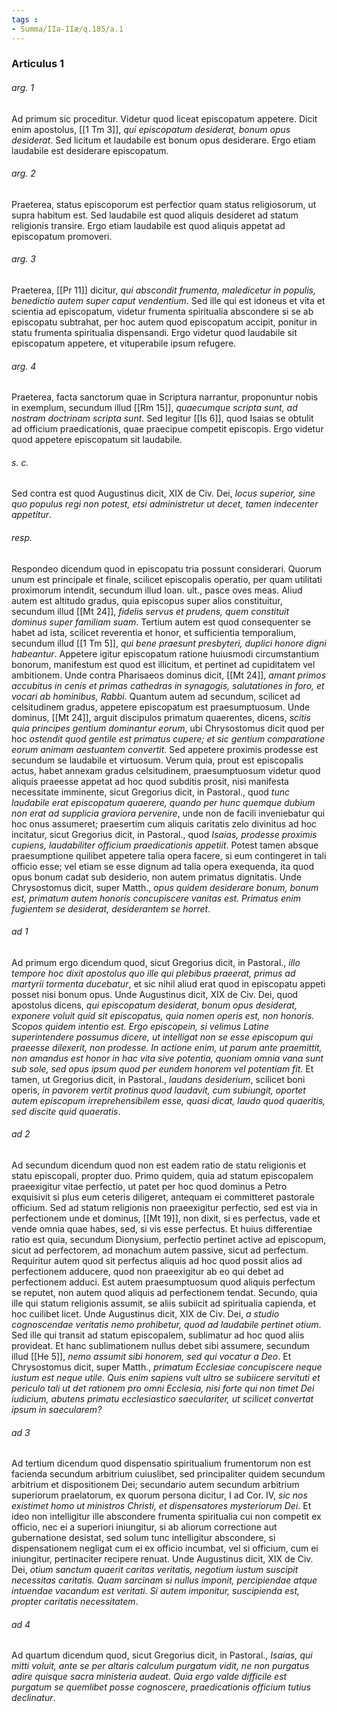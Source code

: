 ```yaml
---
tags : 
- Summa/IIa-IIæ/q.185/a.1
---
```


### Articulus 1

###### arg. 1
Ad primum sic proceditur. Videtur quod liceat episcopatum appetere. Dicit enim apostolus, [[1 Tm 3]], *qui episcopatum desiderat, bonum opus desiderat*. Sed licitum et laudabile est bonum opus desiderare. Ergo etiam laudabile est desiderare episcopatum.

###### arg. 2
Praeterea, status episcoporum est perfectior quam status religiosorum, ut supra habitum est. Sed laudabile est quod aliquis desideret ad statum religionis transire. Ergo etiam laudabile est quod aliquis appetat ad episcopatum promoveri.

###### arg. 3
Praeterea, [[Pr 11]] dicitur, *qui abscondit frumenta, maledicetur in populis, benedictio autem super caput vendentium*. Sed ille qui est idoneus et vita et scientia ad episcopatum, videtur frumenta spiritualia abscondere si se ab episcopatu subtrahat, per hoc autem quod episcopatum accipit, ponitur in statu frumenta spiritualia dispensandi. Ergo videtur quod laudabile sit episcopatum appetere, et vituperabile ipsum refugere.

###### arg. 4
Praeterea, facta sanctorum quae in Scriptura narrantur, proponuntur nobis in exemplum, secundum illud [[Rm 15]], *quaecumque scripta sunt, ad nostram doctrinam scripta sunt*. Sed legitur [[Is 6]], quod Isaias se obtulit ad officium praedicationis, quae praecipue competit episcopis. Ergo videtur quod appetere episcopatum sit laudabile.

###### s. c.
Sed contra est quod Augustinus dicit, XIX de Civ. Dei, *locus superior, sine quo populus regi non potest, etsi administretur ut decet, tamen indecenter appetitur*.

###### resp.
Respondeo dicendum quod in episcopatu tria possunt considerari. Quorum unum est principale et finale, scilicet episcopalis operatio, per quam utilitati proximorum intendit, secundum illud Ioan. ult., pasce oves meas. Aliud autem est altitudo gradus, quia episcopus super alios constituitur, secundum illud [[Mt 24]], *fidelis servus et prudens, quem constituit dominus super familiam suam*. Tertium autem est quod consequenter se habet ad ista, scilicet reverentia et honor, et sufficientia temporalium, secundum illud [[1 Tm 5]], *qui bene praesunt presbyteri, duplici honore digni habeantur*. Appetere igitur episcopatum ratione huiusmodi circumstantium bonorum, manifestum est quod est illicitum, et pertinet ad cupiditatem vel ambitionem. Unde contra Pharisaeos dominus dicit, [[Mt 24]], *amant primos accubitus in cenis et primas cathedras in synagogis, salutationes in foro, et vocari ab hominibus, Rabbi*. Quantum autem ad secundum, scilicet ad celsitudinem gradus, appetere episcopatum est praesumptuosum. Unde dominus, [[Mt 24]], arguit discipulos primatum quaerentes, dicens, *scitis quia principes gentium dominantur eorum*, ubi Chrysostomus dicit quod per hoc *ostendit quod gentile est primatus cupere; et sic gentium comparatione eorum animam aestuantem convertit*. Sed appetere proximis prodesse est secundum se laudabile et virtuosum. Verum quia, prout est episcopalis actus, habet annexam gradus celsitudinem, praesumptuosum videtur quod aliquis praeesse appetat ad hoc quod subditis prosit, nisi manifesta necessitate imminente, sicut Gregorius dicit, in Pastoral., quod *tunc laudabile erat episcopatum quaerere, quando per hunc quemque dubium non erat ad supplicia graviora pervenire*, unde non de facili inveniebatur qui hoc onus assumeret; praesertim cum aliquis caritatis zelo divinitus ad hoc incitatur, sicut Gregorius dicit, in Pastoral., quod *Isaias, prodesse proximis cupiens, laudabiliter officium praedicationis appetiit*. Potest tamen absque praesumptione quilibet appetere talia opera facere, si eum contingeret in tali officio esse; vel etiam se esse dignum ad talia opera exequenda, ita quod opus bonum cadat sub desiderio, non autem primatus dignitatis. Unde Chrysostomus dicit, super Matth., *opus quidem desiderare bonum, bonum est, primatum autem honoris concupiscere vanitas est. Primatus enim fugientem se desiderat, desiderantem se horret*.

###### ad 1
Ad primum ergo dicendum quod, sicut Gregorius dicit, in Pastoral., *illo tempore hoc dixit apostolus quo ille qui plebibus praeerat, primus ad martyrii tormenta ducebatur*, et sic nihil aliud erat quod in episcopatu appeti posset nisi bonum opus. Unde Augustinus dicit, XIX de Civ. Dei, quod apostolus dicens, *qui episcopatum desiderat, bonum opus desiderat, exponere voluit quid sit episcopatus, quia nomen operis est, non honoris. Scopos quidem intentio est. Ergo episcopein, si velimus Latine superintendere possumus dicere, ut intelligat non se esse episcopum qui praeesse dilexerit, non prodesse. In actione enim, ut parum ante praemittit, non amandus est honor in hac vita sive potentia, quoniam omnia vana sunt sub sole, sed opus ipsum quod per eundem honorem vel potentiam fit*. Et tamen, ut Gregorius dicit, in Pastoral., *laudans desiderium*, scilicet boni operis, *in pavorem vertit protinus quod laudavit, cum subiungit, oportet autem episcopum irreprehensibilem esse, quasi dicat, laudo quod quaeritis, sed discite quid quaeratis*.

###### ad 2
Ad secundum dicendum quod non est eadem ratio de statu religionis et statu episcopali, propter duo. Primo quidem, quia ad statum episcopalem praeexigitur vitae perfectio, ut patet per hoc quod dominus a Petro exquisivit si plus eum ceteris diligeret, antequam ei committeret pastorale officium. Sed ad statum religionis non praeexigitur perfectio, sed est via in perfectionem unde et dominus, [[Mt 19]], non dixit, si es perfectus, vade et vende omnia quae habes, sed, si vis esse perfectus. Et huius differentiae ratio est quia, secundum Dionysium, perfectio pertinet active ad episcopum, sicut ad perfectorem, ad monachum autem passive, sicut ad perfectum. Requiritur autem quod sit perfectus aliquis ad hoc quod possit alios ad perfectionem adducere, quod non praeexigitur ab eo qui debet ad perfectionem adduci. Est autem praesumptuosum quod aliquis perfectum se reputet, non autem quod aliquis ad perfectionem tendat. Secundo, quia ille qui statum religionis assumit, se aliis subiicit ad spiritualia capienda, et hoc cuilibet licet. Unde Augustinus dicit, XIX de Civ. Dei, *a studio cognoscendae veritatis nemo prohibetur, quod ad laudabile pertinet otium*. Sed ille qui transit ad statum episcopalem, sublimatur ad hoc quod aliis provideat. Et hanc sublimationem nullus debet sibi assumere, secundum illud [[He 5]], *nemo assumit sibi honorem, sed qui vocatur a Deo*. Et Chrysostomus dicit, super Matth., *primatum Ecclesiae concupiscere neque iustum est neque utile. Quis enim sapiens vult ultro se subiicere servituti et periculo tali ut det rationem pro omni Ecclesia, nisi forte qui non timet Dei iudicium, abutens primatu ecclesiastico saeculariter, ut scilicet convertat ipsum in saecularem?*

###### ad 3
Ad tertium dicendum quod dispensatio spiritualium frumentorum non est facienda secundum arbitrium cuiuslibet, sed principaliter quidem secundum arbitrium et dispositionem Dei; secundario autem secundum arbitrium superiorum praelatorum, ex quorum persona dicitur, I ad Cor. IV, *sic nos existimet homo ut ministros Christi, et dispensatores mysteriorum Dei*. Et ideo non intelligitur ille abscondere frumenta spiritualia cui non competit ex officio, nec ei a superiori iniungitur, si ab aliorum correctione aut gubernatione desistat, sed solum tunc intelligitur abscondere, si dispensationem negligat cum ei ex officio incumbat, vel si officium, cum ei iniungitur, pertinaciter recipere renuat. Unde Augustinus dicit, XIX de Civ. Dei, *otium sanctum quaerit caritas veritatis, negotium iustum suscipit necessitas caritatis. Quam sarcinam si nullus imponit, percipiendae atque intuendae vacandum est veritati. Si autem imponitur, suscipienda est, propter caritatis necessitatem*.

###### ad 4
Ad quartum dicendum quod, sicut Gregorius dicit, in Pastoral., *Isaias, qui mitti voluit, ante se per altaris calculum purgatum vidit, ne non purgatus adire quisque sacra ministeria audeat. Quia ergo valde difficile est purgatum se quemlibet posse cognoscere, praedicationis officium tutius declinatur*.

